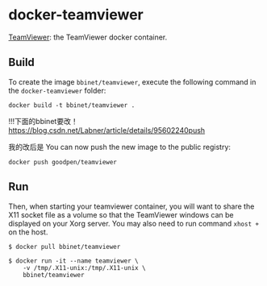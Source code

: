 docker-teamviewer
=================

[TeamViewer](https://github.com/bbinet/docker-teamviewer): the TeamViewer
docker container.


Build
-----

To create the image `bbinet/teamviewer`, execute the following command in the
`docker-teamviewer` folder:

    docker build -t bbinet/teamviewer .


!!!下面的bbinet要改！
https://blog.csdn.net/Labner/article/details/95602240push

我的改后是
You can now push the new image to the public registry:
    
    docker push goodpen/teamviewer


Run
---

Then, when starting your teamviewer container, you will want to share the X11
socket file as a volume so that the TeamViewer windows can be displayed on your
Xorg server. You may also need to run command `xhost +` on the host.

    $ docker pull bbinet/teamviewer

    $ docker run -it --name teamviewer \
        -v /tmp/.X11-unix:/tmp/.X11-unix \
        bbinet/teamviewer
